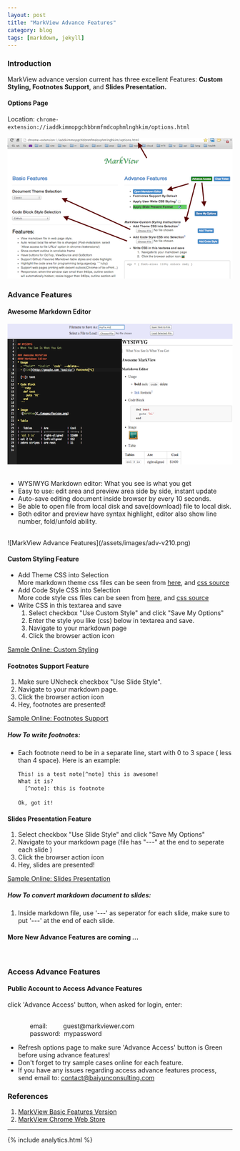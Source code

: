 ```yaml
---
layout: post
title: "MarkView Advance Features"
category: blog
tags: [markdown, jekyll]
---
```


### Introduction
MarkView advance version current has three excellent Features: **Custom Styling, Footnotes Support**, and **Slides Presentation.**  

#### Options Page

Location: `chrome-extension://iaddkimmopgchbbnmfmdcophmlnghkim/options.html`  
<br/>
![MarkView Options Page](/assets/images/options-v221.png)
<br/>
### Advance Features

#### Awesome Markdown Editor
![Awesome Markdown Editor](/assets/images/editor-v221.png)
<br/><br/>

  - WYSIWYG Markdown editor: What you see is what you get
  - Easy to use: edit area and preview area side by side, instant update
  - Auto-save editing document inside browser by every 10 seconds.
  - Be able to open file from local disk and save(download) file to local disk.
  - Both editor and preview have syntax highlight, editor also show line number, fold/unfold ability.

<br/>
![MarkView Advance Features](/assets/images/adv-v210.png)

#### Custom Styling Feature

  - Add Theme CSS into Selection  
    More markdown theme css files can be seen from [here](http://jasonm23.github.io/markdown-css-themes/), and [css source](https://github.com/jasonm23/markdown-css-themes) 
  - Add Code Style CSS into Selection  
    More code style css files can be seen from [here](http://highlightjs.org/static/test.html), and [css source](https://github.com/isagalaev/highlight.js)
  - Write CSS in this textarea and save
    1. Select checkbox "Use Custom Style" and click "Save My Options"
    2. Enter the style you like (css) below in textarea and save.
    3. Navigate to your markdown page
    4. Click the browser action icon

  <div>
    <a href="http://shaneweng.com/projects/markview/tests/sample-custom-style.md" target="_blank">Sample Online: Custom Styling</a>
  </div>

#### Footnotes Support Feature
  1. Make sure UNcheck checkbox "Use Slide Style".
  2. Navigate to your markdown page.
  3. Click the browser action icon
  4. Hey, footnotes are presented!
  <div>
    <a href="http://shaneweng.com/projects/markview/tests/sample-footnotes.md" target="_blank">Sample Online: Footnotes Support</a>
  </div>

##### How To write footnotes:
  * Each footnote need to be in a separate line, start with 0 to 3 space ( less than 4 space).
	Here is an example:

	```
	This! is a test note[^note] this is awesome!
	What it is?  
	  [^note]: this is footnote 

	Ok, got it!
	```


#### Slides Presentation Feature
  1. Select checkbox "Use Slide Style" and click "Save My Options"
  2. Navigate to your markdown page (file has "---" at the end to seperate each slide )
  3. Click the browser action icon
  4. Hey, slides are presented!
  <div>
    <a href="http://shaneweng.com/projects/markview/tests/sample-slides.md" target="_blank">Sample Online: Slides Presentation</a>
  </div>

##### How To convert markdown document to slides:
  1. Inside markdown file, use '---' as seperator for each slide, make sure to put '---' at the end of each slide.

#### More New Advance Features are coming ...

<br/>

### Access Advance Features

#### Public Account to Access Advance Features
<div>
  click 'Advance Access' button, when asked for login, enter:
  <br/><br/>
  <p style="margin-left: 50px">email: &nbsp;&nbsp;&nbsp;&nbsp;&nbsp;&nbsp;&nbsp;&nbsp;guest@markviewer.com<br/>
  password: &nbsp;mypassword </p>
</div>

- Refresh options page to make sure 'Advance Access' button is Green before using advance features! 
- Don't forget to try sample cases online for each feature. 
- If you have any issues regarding access advance features process, send email to: contact@baiyunconsulting.com

### References
  1. [MarkView Basic Features Version](http://shaneweng.com/blog/view-markdown-file-with-markview/)
  2. [MarkView Chrome Web Store](https://chrome.google.com/webstore/detail/markview/iaddkimmopgchbbnmfmdcophmlnghkim)

---  

{% include analytics.html %}
